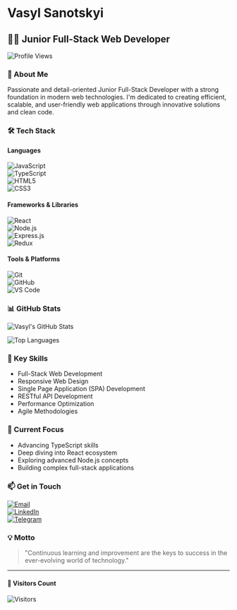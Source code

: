 # Vasyl Sanotskyi  

## 👨‍💻 Junior Full-Stack Web Developer  

![Profile Views](https://komarev.com/ghpvc/?username=vsanotskyi&color=blue)  

### 🚀 About Me  

Passionate and detail-oriented Junior Full-Stack Developer with a strong foundation in modern web technologies. I'm dedicated to creating efficient, scalable, and user-friendly web applications through innovative solutions and clean code.  

### 🛠️ Tech Stack  

#### Languages  
![JavaScript](https://img.shields.io/badge/JavaScript-F7DF1E?style=for-the-badge&logo=javascript&logoColor=black)  
![TypeScript](https://img.shields.io/badge/TypeScript-007ACC?style=for-the-badge&logo=typescript&logoColor=white)  
![HTML5](https://img.shields.io/badge/HTML5-E34F26?style=for-the-badge&logo=html5&logoColor=white)  
![CSS3](https://img.shields.io/badge/CSS3-1572B6?style=for-the-badge&logo=css3&logoColor=white)  

#### Frameworks & Libraries  
![React](https://img.shields.io/badge/React-20232A?style=for-the-badge&logo=react&logoColor=61DAFB)  
![Node.js](https://img.shields.io/badge/Node.js-43853D?style=for-the-badge&logo=node.js&logoColor=white)  
![Express.js](https://img.shields.io/badge/Express.js-404D59?style=for-the-badge)  
![Redux](https://img.shields.io/badge/Redux-593D88?style=for-the-badge&logo=redux&logoColor=white)  

#### Tools & Platforms  
![Git](https://img.shields.io/badge/Git-F05032?style=for-the-badge&logo=git&logoColor=white)  
![GitHub](https://img.shields.io/badge/GitHub-100000?style=for-the-badge&logo=github&logoColor=white)  
![VS Code](https://img.shields.io/badge/Visual_Studio_Code-0078D4?style=for-the-badge&logo=visual%20studio%20code&logoColor=white)  

### 📊 GitHub Stats  

![Vasyl's GitHub Stats](https://github-readme-stats.vercel.app/api?username=vsanotskyi&show_icons=true&theme=radical)  

![Top Languages](https://github-readme-stats.vercel.app/api/top-langs/?username=vsanotskyi&layout=compact&theme=radical)  

### 🌟 Key Skills  

- Full-Stack Web Development  
- Responsive Web Design  
- Single Page Application (SPA) Development  
- RESTful API Development  
- Performance Optimization  
- Agile Methodologies  

### 🚀 Current Focus  

- Advancing TypeScript skills  
- Deep diving into React ecosystem  
- Exploring advanced Node.js concepts  
- Building complex full-stack applications  

### 📫 Get in Touch  

[![Email](https://img.shields.io/badge/Gmail-D14836?style=for-the-badge&logo=gmail&logoColor=white)](mailto:vsanotskyi@gmail.com)  
[![LinkedIn](https://img.shields.io/badge/LinkedIn-0077B5?style=for-the-badge&logo=linkedin&logoColor=white)](https://www.linkedin.com/in/vasyl-sanotskyi-5267712a8)  
[![Telegram](https://img.shields.io/badge/Telegram-2CA5E0?style=for-the-badge&logo=telegram&logoColor=white)](https://t.me/Sanotskyi)  

### 💡 Motto  

> "Continuous learning and improvement are the keys to success in the ever-evolving world of technology."  

---  

#### 👀 Visitors Count  

![Visitors](https://visitor-badge.glitch.me/badge?page_id=vsanotskyi.vsanotskyi)
